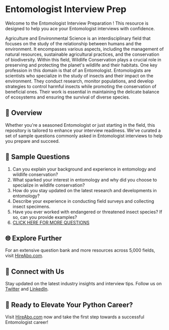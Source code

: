 # Entomologist Interview Prep

Welcome to the Entomologist Interview Preparation ! This resource is designed to help you ace your Entomologist interviews with confidence.

Agriculture and Environmental Science is an interdisciplinary field that focuses on the study of the relationship between humans and the environment. It encompasses various aspects, including the management of natural resources, sustainable agricultural practices, and the conservation of biodiversity. Within this field, Wildlife Conservation plays a crucial role in preserving and protecting the planet's wildlife and their habitats. One key profession in this domain is that of an Entomologist. Entomologists are scientists who specialize in the study of insects and their impact on the environment. They conduct research, monitor populations, and develop strategies to control harmful insects while promoting the conservation of beneficial ones. Their work is essential in maintaining the delicate balance of ecosystems and ensuring the survival of diverse species.

## 🚀 Overview

Whether you're a seasoned Entomologist or just starting in the field, this repository is tailored to enhance your interview readiness. We've curated a set of sample questions commonly asked in Entomologist interviews to help you prepare and succeed.

## 📝 Sample Questions

1. Can you explain your background and experience in entomology and wildlife conservation?
2. What sparked your interest in entomology and why did you choose to specialize in wildlife conservation?
3. How do you stay updated on the latest research and developments in entomology?
4. Describe your experience in conducting field surveys and collecting insect specimens.
5. Have you ever worked with endangered or threatened insect species? If so, can you provide examples?
6. [CLICK HERE FOR MORE QUESTIONS](https://hireabo.com/job/10_3_8/Entomologist)

## 🌐 Explore Further

For an extensive question bank and more resources across 5,000 fields, visit [HireAbo.com](https://www.hireabo.com).

## 📱 Connect with Us

Stay updated on the latest industry insights and interview tips. Follow us on [Twitter](https://twitter.com/hireabo) and [LinkedIn](https://www.linkedin.com/in/hire-abo-3609972a8/).

## 🚀 Ready to Elevate Your Python Career?

Visit [HireAbo.com](https://www.hireabo.com) now and take the first step towards a successful Entomologist career!